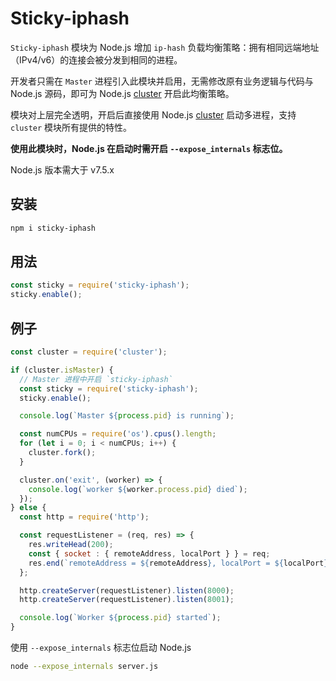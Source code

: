 # Sticky-iphash

`Sticky-iphash` 模块为 Node.js 增加 `ip-hash` 负载均衡策略：拥有相同远端地址（IPv4/v6）的连接会被分发到相同的进程。

开发者只需在 `Master` 进程引入此模块并启用，无需修改原有业务逻辑与代码与 Node.js 源码，即可为 Node.js [cluster](https://nodejs.org/dist/latest/docs/api/cluster.html) 开启此均衡策略。

模块对上层完全透明，开启后直接使用 Node.js [cluster](https://nodejs.org/dist/latest/docs/api/cluster.html) 启动多进程，支持 `cluster` 模块所有提供的特性。

__使用此模块时，Node.js 在启动时需开启 `--expose_internals` 标志位。__

Node.js 版本需大于 v7.5.x

## 安装

``` bash
npm i sticky-iphash
```

## 用法

``` js
const sticky = require('sticky-iphash');
sticky.enable();
```

## 例子

``` js
const cluster = require('cluster');

if (cluster.isMaster) {
  // Master 进程中开启 `sticky-iphash`
  const sticky = require('sticky-iphash');
  sticky.enable();

  console.log(`Master ${process.pid} is running`);

  const numCPUs = require('os').cpus().length;
  for (let i = 0; i < numCPUs; i++) {
    cluster.fork();
  }

  cluster.on('exit', (worker) => {
    console.log(`worker ${worker.process.pid} died`);
  });
} else {
  const http = require('http');

  const requestListener = (req, res) => {
    res.writeHead(200);
    const { socket : { remoteAddress, localPort } } = req;
    res.end(`remoteAddress = ${remoteAddress}, localPort = ${localPort}, pid = ${process.pid}`);
  };

  http.createServer(requestListener).listen(8000);
  http.createServer(requestListener).listen(8001);

  console.log(`Worker ${process.pid} started`);
}
```

使用 `--expose_internals` 标志位启动 Node.js 

``` bash
node --expose_internals server.js
```